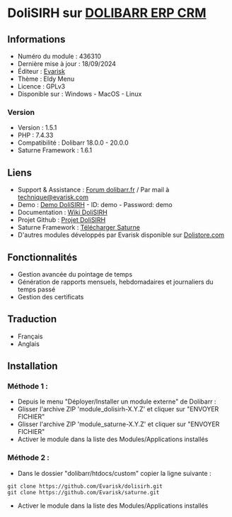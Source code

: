 # DoliSIRH sur [DOLIBARR ERP CRM](https://dolibarr.org)

## Informations

- Numéro du module : 436310
- Dernière mise à jour : 18/09/2024
- Éditeur : [Evarisk](https://evarisk.com)
- Thème : Eldy Menu
- Licence : GPLv3
- Disponible sur : Windows - MacOS - Linux

### Version

- Version : 1.5.1
- PHP : 7.4.33
- Compatibilité : Dolibarr 18.0.0 - 20.0.0
- Saturne Framework : 1.6.1

## Liens

- Support & Assistance : [Forum dolibarr.fr](https://dolibarr.fr) / Par mail à technique@evarisk.com
- Demo : [Demo DoliSIRH](https://demodoli.digirisk.com) - ID: demo - Password: demo
- Documentation : [Wiki DoliSIRH](https://wiki.dolibarr.org/index.php/Module_DoliSIRH)
- Projet Github : [Projet DoliSIRH](https://github.com/Evarisk/DoliSIRH/projects?query=is%3Aopen)
- Saturne Framework : [Télécharger Saturne](https://dolistore.com/fr/modules/1906-Saturne.html)
- D'autres modules développés par Evarisk disponible sur [Dolistore.com](https://dolistore.com)

## Fonctionnalités

- Gestion avancée du pointage de temps 
- Génération de rapports mensuels, hebdomadaires et journaliers du temps passé
- Gestion des certificats

## Traduction

- Français
- Anglais

## Installation

### Méthode 1 :

- Depuis le menu "Déployer/Installer un module externe" de Dolibarr : 
- Glisser l'archive ZIP 'module_dolisirh-X.Y.Z' et cliquer sur "ENVOYER FICHIER"
- Glisser l'archive ZIP 'module_saturne-X.Y.Z' et cliquer sur "ENVOYER FICHIER"
- Activer le module dans la liste des Modules/Applications installés

### Méthode 2 :

- Dans le dossier "dolibarr/htdocs/custom" copier la ligne suivante :
``` 
git clone https://github.com/Evarisk/dolisirh.git
git clone https://github.com/Evarisk/saturne.git
```
- Activer le module dans la liste des Modules/Applications installés
